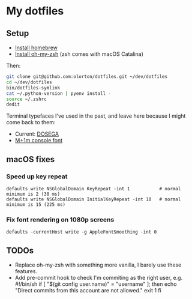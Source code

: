 # My dotfiles

## Setup

* [Install homebrew](http://brew.sh)
* [Install oh-my-zsh](https://github.com/robbyrussell/oh-my-zsh) (zsh comes with macOS Catalina)

Then:

```bash
git clone git@github.com:olorton/dotfiles.git ~/dev/dotfiles
cd ~/dev/dotfiles
bin/dotfiles-symlink
cat ~/.python-version | pyenv install -
source ~/.zshrc
dedit
```

Terminal typefaces I've used in the past, and leave here because I might come back to them:
- Current: [DOSEGA](https://sourceforge.net/projects/dosega/)
- [M+1m console font](http://sourceforge.jp/projects/mplus-fonts/downloads/62344/mplus-TESTFLIGHT-059.tar.xz/)

## macOS fixes

### Speed up key repeat

    defaults write NSGlobalDomain KeyRepeat -int 1           # normal minimum is 2 (30 ms)
    defaults write NSGlobalDomain InitialKeyRepeat -int 10   # normal minimum is 15 (225 ms)

### Fix font rendering on 1080p screens

    defaults -currentHost write -g AppleFontSmoothing -int 0

## TODOs

- Replace oh-my-zsh with something more vanilla, I barely use these features.
- Add pre-commit hook to check I'm commiting as the right user, e.g.
    #!/bin/sh
    if [ "$(git config user.name)" = "username" ]; then
        echo "Direct commits from this account are not allowed."
        exit 1
    fi
